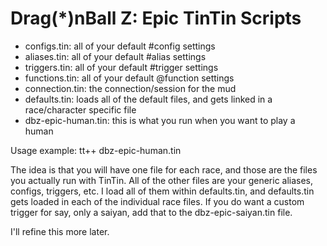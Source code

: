 Drag(*)nBall Z: Epic TinTin Scripts
=========

 * configs.tin: all of your default #config settings
 * aliases.tin: all of your default #alias settings
 * triggers.tin: all of your default #trigger settings
 * functions.tin: all of your default @function settings
 * connection.tin: the connection/session for the mud
 * defaults.tin: loads all of the default files, and gets linked in a race/character specific file
 * dbz-epic-human.tin: this is what you run when you want to play a human

Usage example: tt++ dbz-epic-human.tin

The idea is that you will have one file for each race, and those are the files you actually run with TinTin. All of the other files are your generic aliases, configs, triggers, etc. I load all of them within defaults.tin, and defaults.tin gets loaded in each of the individual race files. If you do want a custom trigger for say, only a saiyan, add that to the dbz-epic-saiyan.tin file.

I'll refine this more later.
